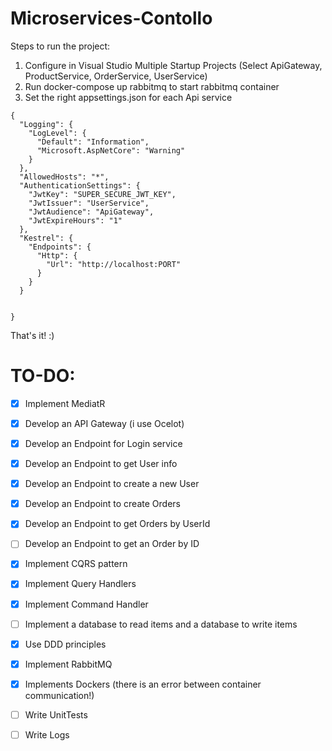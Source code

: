 # Microservices-Contollo

Steps to run the project:
1. Configure in Visual Studio Multiple Startup Projects (Select ApiGateway, ProductService, OrderService, UserService)
2. Run docker-compose up rabbitmq to start rabbitmq container
3. Set the right appsettings.json for each Api service

```
{
  "Logging": {
    "LogLevel": {
      "Default": "Information",
      "Microsoft.AspNetCore": "Warning"
    }
  },
  "AllowedHosts": "*",
  "AuthenticationSettings": {
    "JwtKey": "SUPER_SECURE_JWT_KEY",
    "JwtIssuer": "UserService",
    "JwtAudience": "ApiGateway",
    "JwtExpireHours": "1"
  },
  "Kestrel": {
    "Endpoints": {
      "Http": {
        "Url": "http://localhost:PORT"
      }
    }
  }


}

```

That's it! :)


# TO-DO:

- [x] Implement MediatR
- [x] Develop an API Gateway (i use Ocelot)
- [x] Develop an Endpoint for Login service
- [x] Develop an Endpoint to get User info
- [x] Develop an Endpoint to create a new User
- [x] Develop an Endpoint to create Orders
- [x] Develop an Endpoint to get Orders by UserId
- [ ] Develop an Endpoint to get an Order by ID
- [x] Implement CQRS pattern
- [x] Implement Query Handlers
- [x] Implement Command Handler
- [ ] Implement a database to read items and a database to write items
- [x] Use DDD principles
- [x] Implement RabbitMQ
- [x] Implements Dockers (there is an error between container communication!)
- [ ] Write UnitTests
- [ ] Write Logs


